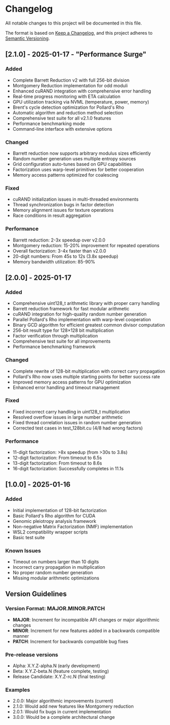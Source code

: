 # Changelog

All notable changes to this project will be documented in this file.

The format is based on [Keep a Changelog](https://keepachangelog.com/en/1.0.0/),
and this project adheres to [Semantic Versioning](https://semver.org/spec/v2.0.0.html).

## [2.1.0] - 2025-01-17 - "Performance Surge"

### Added
- Complete Barrett Reduction v2 with full 256-bit division
- Montgomery Reduction implementation for odd moduli
- Enhanced cuRAND integration with comprehensive error handling
- Real-time progress monitoring with ETA calculation
- GPU utilization tracking via NVML (temperature, power, memory)
- Brent's cycle detection optimization for Pollard's Rho
- Automatic algorithm and reduction method selection
- Comprehensive test suite for all v2.1.0 features
- Performance benchmarking mode
- Command-line interface with extensive options

### Changed
- Barrett reduction now supports arbitrary modulus sizes efficiently
- Random number generation uses multiple entropy sources
- Grid configuration auto-tunes based on GPU capabilities
- Factorization uses warp-level primitives for better cooperation
- Memory access patterns optimized for coalescing

### Fixed
- cuRAND initialization issues in multi-threaded environments
- Thread synchronization bugs in factor detection
- Memory alignment issues for texture operations
- Race conditions in result aggregation

### Performance
- Barrett reduction: 2-3x speedup over v2.0.0
- Montgomery reduction: 15-20% improvement for repeated operations
- Overall factorization: 3-4x faster than v2.0.0
- 20-digit numbers: From 45s to 12s (3.8x speedup)
- Memory bandwidth utilization: 85-90%

## [2.0.0] - 2025-01-17

### Added
- Comprehensive uint128_t arithmetic library with proper carry handling
- Barrett reduction framework for fast modular arithmetic
- cuRAND integration for high-quality random number generation
- Parallel Pollard's Rho implementation with warp-level cooperation
- Binary GCD algorithm for efficient greatest common divisor computation
- 256-bit result type for 128×128 bit multiplication
- Factor verification through multiplication
- Comprehensive test suite for all improvements
- Performance benchmarking framework

### Changed
- Complete rewrite of 128-bit multiplication with correct carry propagation
- Pollard's Rho now uses multiple starting points for better success rate
- Improved memory access patterns for GPU optimization
- Enhanced error handling and timeout management

### Fixed
- Fixed incorrect carry handling in uint128_t multiplication
- Resolved overflow issues in large number arithmetic
- Fixed thread correlation issues in random number generation
- Corrected test cases in test_128bit.cu (4/8 had wrong factors)

### Performance
- 11-digit factorization: >8x speedup (from >30s to 3.8s)
- 12-digit factorization: From timeout to 6.5s
- 13-digit factorization: From timeout to 8.6s
- 16-digit factorization: Successfully completes in 11.1s

## [1.0.0] - 2025-01-16

### Added
- Initial implementation of 128-bit factorization
- Basic Pollard's Rho algorithm for CUDA
- Genomic pleiotropy analysis framework
- Non-negative Matrix Factorization (NMF) implementation
- WSL2 compatibility wrapper scripts
- Basic test suite

### Known Issues
- Timeout on numbers larger than 10 digits
- Incorrect carry propagation in multiplication
- No proper random number generation
- Missing modular arithmetic optimizations

## Version Guidelines

### Version Format: MAJOR.MINOR.PATCH

- **MAJOR**: Increment for incompatible API changes or major algorithmic changes
- **MINOR**: Increment for new features added in a backwards compatible manner
- **PATCH**: Increment for backwards compatible bug fixes

### Pre-release versions
- Alpha: X.Y.Z-alpha.N (early development)
- Beta: X.Y.Z-beta.N (feature complete, testing)
- Release Candidate: X.Y.Z-rc.N (final testing)

### Examples
- 2.0.0: Major algorithmic improvements (current)
- 2.1.0: Would add new features like Montgomery reduction
- 2.0.1: Would fix bugs in current implementation
- 3.0.0: Would be a complete architectural change